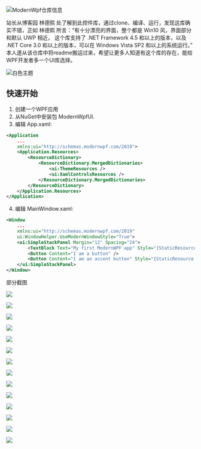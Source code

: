 ![ModernWpf仓库信息](https://img1.d9tools.com/2020/09/0101.png)

站长从博客园 林德熙 处了解到此控件库，通过clone、编译、运行，发现这库确实不错，正如 林德熙 所言：“有十分漂亮的界面，整个都是 Win10 风，界面部分和默认 UWP 相近， 这个库支持了 .NET Framework 4.5 和以上的版本，以及 .NET Core 3.0 和以上的版本，可以在 Windows Vista SP2 和以上的系统运行。” 本人遂从该仓库中将readme搬运过来，希望让更多人知道有这个库的存在，能给WPF开发者多一个UI库选择。

![白色主题](https://img1.d9tools.com/2020/09/0102.png)

## 快速开始

1. 创建一个WPF应用
2. 从NuGet中安装包 ModernWpfUI.
3. 编辑 App.xaml:

```xml
<Application
    ...
    xmlns:ui="http://schemas.modernwpf.com/2019">
    <Application.Resources>
        <ResourceDictionary>
            <ResourceDictionary.MergedDictionaries>
                <ui:ThemeResources />
                <ui:XamlControlsResources />
            </ResourceDictionary.MergedDictionaries>
        </ResourceDictionary>
    </Application.Resources>
</Application>
```

4. 编辑 MainWindow.xaml:

```xml
<Window
    ...
    xmlns:ui="http://schemas.modernwpf.com/2019"
    ui:WindowHelper.UseModernWindowStyle="True">
    <ui:SimpleStackPanel Margin="12" Spacing="24">
        <TextBlock Text="My first ModernWPF app" Style="{StaticResource HeaderTextBlockStyle}" />
        <Button Content="I am a button" />
        <Button Content="I am an accent button" Style="{StaticResource AccentButtonStyle}" />
    </ui:SimpleStackPanel>
</Window>
```

部分截图

![](https://img1.d9tools.com/2020/09/0103.png)

![](https://img1.d9tools.com/2020/09/0104.png)

![](https://img1.d9tools.com/2020/09/0105.png)

![](https://img1.d9tools.com/2020/09/0106.png)

![](https://img1.d9tools.com/2020/09/0107.png)

![](https://img1.d9tools.com/2020/09/0108.png)

![](https://img1.d9tools.com/2020/09/0109.png)

![](https://img1.d9tools.com/2020/09/0110.png)

![](https://img1.d9tools.com/2020/09/0111.png)

![](https://img1.d9tools.com/2020/09/0112.png)

![](https://img1.d9tools.com/2020/09/0113.png)

![](https://img1.d9tools.com/2020/09/0114.png)

![](https://img1.d9tools.com/2020/09/0115.png)

![](https://img1.d9tools.com/2020/09/0116.png)